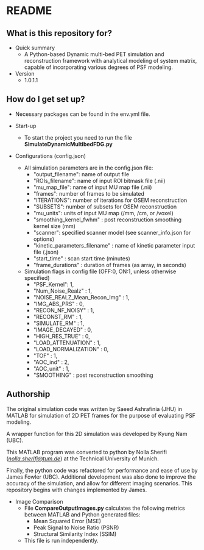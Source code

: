 # README
## What is this repository for?

* Quick summary
	* A Python-based Dynamic multi-bed PET simulation and reconstruction framework with analytical modeling of system matrix, capable of incorporating various degrees of PSF modeling. 
* Version
	* 1.0.1.1

## How do I get set up?
* Necessary packages can be found in the env.yml file.

* Start-up
	* To start the project you need to run the file **SimulateDynamicMultibedFDG.py**

* Configurations (config.json)
	* All simulation parameters are in the config.json file:
		* "output_filename": name of output file
    	* "ROIs_filename": name of input ROI bitmask file (.nii)
    	* "mu_map_file": name of input MU map file (.nii)
    	* "frames": number of frames to be simulated
    	* "ITERATIONS": number of iterations for OSEM reconstruction
    	* "SUBSETS": number of subsets for OSEM reconstruction
    	* "mu_units": units of input MU map (/mm, /cm, or /voxel)
    	* "smoothing_kernel_fwhm" : post reconstruction smoothing kernel size (mm)
    	* "scanner": specified scanner model (see scanner_info.json for options)
    	* "kinetic_parameters_filename" : name of kinetic parameter input file (.json)
    	* "start_time" : scan start time (minutes)
    	* "frame_durations" : duration of frames (as array, in seconds)
	* Simulation flags in config file (OFF:0, ON:1, unless otherwise specified)
    	* "PSF_Kernel": 1,
    	* "Num_Noise_Realz" : 1,
    	* "NOISE_REALZ_Mean_Recon_Img" : 1,
    	* "IMG_ABS_PRS" : 0,
    	* "RECON_NF_NOISY" : 1,
    	* "RECONST_RM" : 1,
    	* "SIMULATE_RM" : 1,
    	* "IMAGE_DECAYED" : 0,
    	* "HIGH_RES_TRUE" : 0,
    	* "LOAD_ATTENUATION" : 1,
    	* "LOAD_NORMALIZATION" : 0,
    	* "TOF" : 1,
    	* "AOC_ind" : 2,
    	* "AOC_unit" : 1,
    	* "SMOOTHING" : post reconstruction smoothing

## Authorship
The original simulation code was written by Saeed Ashrafinia (JHU) in MATLAB for simulation of 2D PET frames for the purpose of evaluating PSF modeling.

A wrapper function for this 2D simulation was developed by Kyung Nam (UBC).

This MATLAB program was converted to python by Nolla Sherifi (*nolla.sherifi@tum.de*) at the Technical University of Munich.

Finally, the python code was refactored for performance and ease of use by James Fowler (UBC). Additional development was also done to improve the accuracy of the simulation, and allow for different imaging scenarios. This repository begins with changes implemented by James.

* Image Comparison
	* File **CompareOutputImages.py** calculates the following metrics between MATLAB and Python generated files:
		* Mean Squared Error (MSE)
	  	* Peak Signal to Noise Ratio (PSNR)
	  	* Structural Similarity Index (SSIM)
	* This file is run independently.